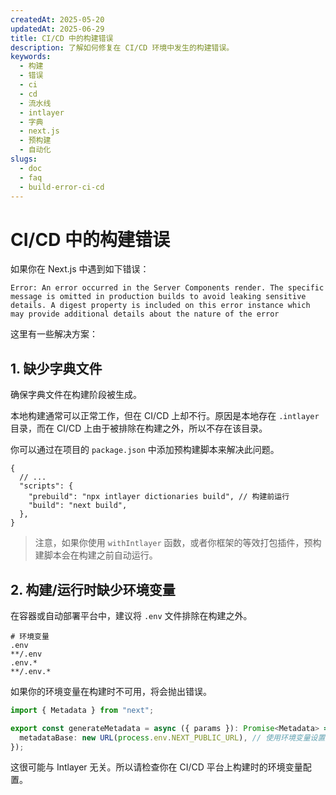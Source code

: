 ```yaml
---
createdAt: 2025-05-20
updatedAt: 2025-06-29
title: CI/CD 中的构建错误
description: 了解如何修复在 CI/CD 环境中发生的构建错误。
keywords:
  - 构建
  - 错误
  - ci
  - cd
  - 流水线
  - intlayer
  - 字典
  - next.js
  - 预构建
  - 自动化
slugs:
  - doc
  - faq
  - build-error-ci-cd
---
```


# CI/CD 中的构建错误

如果你在 Next.js 中遇到如下错误：

```text
Error: An error occurred in the Server Components render. The specific message is omitted in production builds to avoid leaking sensitive details. A digest property is included on this error instance which may provide additional details about the nature of the error
```

这里有一些解决方案：

## 1. 缺少字典文件

确保字典文件在构建阶段被生成。

本地构建通常可以正常工作，但在 CI/CD 上却不行。原因是本地存在 `.intlayer` 目录，而在 CI/CD 上由于被排除在构建之外，所以不存在该目录。

你可以通过在项目的 `package.json` 中添加预构建脚本来解决此问题。

```json5 fileName=package.json
{
  // ...
  "scripts": {
    "prebuild": "npx intlayer dictionaries build", // 构建前运行
    "build": "next build",
  },
}
```

> 注意，如果你使用 `withIntlayer` 函数，或者你框架的等效打包插件，预构建脚本会在构建之前自动运行。

## 2. 构建/运行时缺少环境变量

在容器或自动部署平台中，建议将 `.env` 文件排除在构建之外。

```text fileName=".gitignore or .dockerignore"
# 环境变量
.env
**/.env
.env.*
**/.env.*
```

如果你的环境变量在构建时不可用，将会抛出错误。

```ts
import { Metadata } from "next";

export const generateMetadata = async ({ params }): Promise<Metadata> => ({
  metadataBase: new URL(process.env.NEXT_PUBLIC_URL), // 使用环境变量设置元数据基础URL
});
```

这很可能与 Intlayer 无关。所以请检查你在 CI/CD 平台上构建时的环境变量配置。
